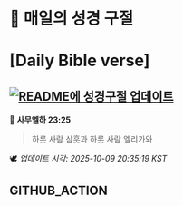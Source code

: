 # 🙏 매일의 성경 구절
# [Daily Bible verse]
## [![README에 성경구절 업데이트](https://github.com/DONGSUKA/first_test/actions/workflows/update-readme-bible.yml/badge.svg)](https://github.com/DONGSUKA/first_test/actions/workflows/update-readme-bible.yml)
<!-- START_BIBLE_VERSE -->
📖 **사무엘하 23:25**
> 하롯 사람 삼훗과 하롯 사람 엘리가와

🕊️ _업데이트 시각: 2025-10-09 20:35:19 KST_
  <!-- END_BIBLE_VERSE -->
## GITHUB_ACTION
